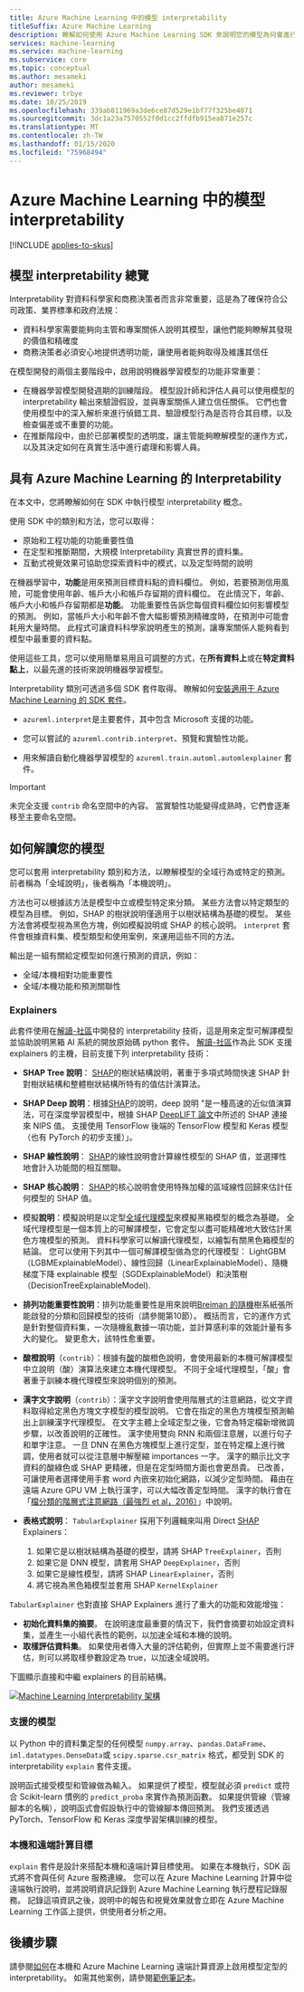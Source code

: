 ```yaml
---
title: Azure Machine Learning 中的模型 interpretability
titleSuffix: Azure Machine Learning
description: 瞭解如何使用 Azure Machine Learning SDK 來說明您的模型為何會進行預測。 它可以在定型和推斷期間用來瞭解模型如何進行預測。
services: machine-learning
ms.service: machine-learning
ms.subservice: core
ms.topic: conceptual
ms.author: mesameki
author: mesameki
ms.reviewer: trbye
ms.date: 10/25/2019
ms.openlocfilehash: 339ab811969a3de6ce87d529e1bf77f325be4071
ms.sourcegitcommit: 3dc1a23a7570552f0d1cc2ffdfb915ea871e257c
ms.translationtype: MT
ms.contentlocale: zh-TW
ms.lasthandoff: 01/15/2020
ms.locfileid: "75968494"
---
```

# <a name="model-interpretability-in-azure-machine-learning"></a>Azure Machine Learning 中的模型 interpretability
[!INCLUDE [applies-to-skus](../../includes/aml-applies-to-basic-enterprise-sku.md)]

## <a name="overview-of-model-interpretability"></a>模型 interpretability 總覽

Interpretability 對資料科學家和商務決策者而言非常重要，這是為了確保符合公司政策、業界標準和政府法規：
+ 資料科學家需要能夠向主管和專案關係人說明其模型，讓他們能夠瞭解其發現的價值和精確度 
+ 商務決策者必須安心地提供透明功能，讓使用者能夠取得及維護其信任

在模型開發的兩個主要階段中，啟用說明機器學習模型的功能非常重要：
+ 在機器學習模型開發週期的訓練階段。 模型設計師和評估人員可以使用模型的 interpretability 輸出來驗證假設，並與專案關係人建立信任關係。 它們也會使用模型中的深入解析來進行偵錯工具、驗證模型行為是否符合其目標，以及檢查偏差或不重要的功能。
+ 在推斷階段中，由於已部署模型的透明度，讓主管能夠瞭解模型的運作方式，以及其決定如何在真實生活中進行處理和影響人員。 

## <a name="interpretability-with-azure-machine-learning"></a>具有 Azure Machine Learning 的 Interpretability

在本文中，您將瞭解如何在 SDK 中執行模型 interpretability 概念。

使用 SDK 中的類別和方法，您可以取得：
+ 原始和工程功能的功能重要性值
+ 在定型和推斷期間，大規模 Interpretability 真實世界的資料集。
+ 互動式視覺效果可協助您探索資料中的模式，以及定型時間的說明


在機器學習中，**功能**是用來預測目標資料點的資料欄位。 例如，若要預測信用風險，可能會使用年齡、帳戶大小和帳戶存留期的資料欄位。 在此情況下，年齡、帳戶大小和帳戶存留期都是**功能**。 功能重要性告訴您每個資料欄位如何影響模型的預測。 例如，當帳戶大小和年齡不會大幅影響預測精確度時，在預測中可能會耗用大量時間。 此程式可讓資料科學家說明產生的預測，讓專案關係人能夠看到模型中最重要的資料點。

使用這些工具，您可以使用簡單易用且可調整的方式，在**所有資料上**或在**特定資料點上**，以最先進的技術來說明機器學習模型。

Interpretability 類別可透過多個 SDK 套件取得。 瞭解如何[安裝適用于 Azure Machine Learning 的 SDK 套件](https://docs.microsoft.com/python/api/overview/azure/ml/install?view=azure-ml-py)。

* `azureml.interpret`是主要套件，其中包含 Microsoft 支援的功能。

* 您可以嘗試的 `azureml.contrib.interpret`、預覽和實驗性功能。

* 用來解讀自動化機器學習模型的 `azureml.train.automl.automlexplainer` 套件。

> [!IMPORTANT]
> 未完全支援 `contrib` 命名空間中的內容。 當實驗性功能變得成熟時，它們會逐漸移至主要命名空間。

## <a name="how-to-interpret-your-model"></a>如何解讀您的模型

您可以套用 interpretability 類別和方法，以瞭解模型的全域行為或特定的預測。 前者稱為「全域說明」，後者稱為「本機說明」。

方法也可以根據該方法是模型中立或模型特定來分類。 某些方法會以特定類型的模型為目標。 例如，SHAP 的樹狀說明僅適用于以樹狀結構為基礎的模型。 某些方法會將模型視為黑色方塊，例如模擬說明或 SHAP 的核心說明。 `interpret` 套件會根據資料集、模型類型和使用案例，來運用這些不同的方法。

輸出是一組有關給定模型如何進行預測的資訊，例如：
* 全域/本機相對功能重要性
* 全域/本機功能和預測關聯性

### <a name="explainers"></a>Explainers

此套件使用在[解讀-社區](https://github.com/interpretml/interpret-community/)中開發的 interpretability 技術，這是用來定型可解譯模型並協助說明黑箱 AI 系統的開放原始碼 python 套件。 [解讀-社區](https://github.com/interpretml/interpret-community/)作為此 SDK 支援 explainers 的主機，目前支援下列 interpretability 技術：

* **SHAP Tree 說明**： [SHAP](https://github.com/slundberg/shap)的樹狀結構說明，著重于多項式時間快速 SHAP 針對樹狀結構和整體樹狀結構所特有的值估計演算法。
* **SHAP Deep 說明**：根據[SHAP](https://github.com/slundberg/shap)的說明，deep 說明 "是一種高速的近似值演算法，可在深度學習模型中，根據 SHAP [DeepLIFT 論文](https://papers.nips.cc/paper/7062-a-unified-approach-to-interpreting-model-predictions)中所述的 SHAP 連接來 NIPS 值。 支援使用 TensorFlow 後端的 TensorFlow 模型和 Keras 模型（也有 PyTorch 的初步支援）」。
* **SHAP 線性說明**： [SHAP](https://github.com/slundberg/shap)的線性說明會計算線性模型的 SHAP 值，並選擇性地會計入功能間的相互關聯。

* **SHAP 核心說明**： [SHAP](https://github.com/slundberg/shap)的核心說明會使用特殊加權的區域線性回歸來估計任何模型的 SHAP 值。
* 模擬**說明**：模擬說明是以定型[全域代理模型](https://christophm.github.io/interpretable-ml-book/global.html)來模擬黑箱模型的概念為基礎。 全域代理模型是一個本質上的可解譯模型，它會定型以盡可能精確地大致估計黑色方塊模型的預測。 資料科學家可以解讀代理模型，以繪製有關黑色箱模型的結論。 您可以使用下列其中一個可解譯模型做為您的代理模型： LightGBM （LGBMExplainableModel）、線性回歸（LinearExplainableModel）、隨機梯度下降 explainable 模型（SGDExplainableModel）和決策樹（DecisionTreeExplainableModel).


* **排列功能重要性說明**：排列功能重要性是用來說明[Breiman 的隨機](https://www.stat.berkeley.edu/~breiman/randomforest2001.pdf)樹系紙張所能啟發的分類和回歸模型的技術（請參閱第10節）。 概括而言，它的運作方式是針對整個資料集，一次隨機亂數據一項功能，並計算感利率的效能計量有多大的變化。 變更愈大，該特性愈重要。

* **酸橙說明**（`contrib`）：根據有[酸](https://github.com/marcotcr/lime)的酸橙色說明，會使用最新的本機可解譯模型中立說明（酸）演算法來建立本機代理模型。 不同于全域代理模型，「酸」會著重于訓練本機代理模型來說明個別的預測。
* **漢字文字說明**（`contrib`）：漢字文字說明會使用階層式的注意網路，從文字資料取得給定黑色方塊文字模型的模型說明。 它會在指定的黑色方塊模型預測輸出上訓練漢字代理模型。 在文字主體上全域定型之後，它會為特定檔新增微調步驟，以改善說明的正確性。 漢字使用雙向 RNN 和兩個注意層，以進行句子和單字注意。 一旦 DNN 在黑色方塊模型上進行定型，並在特定檔上進行微調，使用者就可以從注意層中解壓縮 importances 一字。 漢字的顯示比文字資料的酸綠色或 SHAP 更精確，但是在定型時間方面也會更昂貴。 已改善，可讓使用者選擇使用手套 word 內嵌來初始化網路，以減少定型時間。 藉由在遠端 Azure GPU VM 上執行漢字，可以大幅改善定型時間。 漢字的執行會在「[檔分類的階層式注意網路（最強烈 et al，2016）](https://www.researchgate.net/publication/305334401_Hierarchical_Attention_Networks_for_Document_Classification)」中說明。


* **表格式說明**： `TabularExplainer` 採用下列邏輯來叫用 Direct [SHAP](https://github.com/slundberg/shap) Explainers：

    1. 如果它是以樹狀結構為基礎的模型，請將 SHAP `TreeExplainer`，否則
    2. 如果它是 DNN 模型，請套用 SHAP `DeepExplainer`，否則
    3. 如果它是線性模型，請將 SHAP `LinearExplainer`，否則
    3. 將它視為黑色箱模型並套用 SHAP `KernelExplainer`


`TabularExplainer` 也對直接 SHAP Explainers 進行了重大的功能和效能增強：

* **初始化資料集的摘要**。 在說明速度最重要的情況下，我們會摘要初始設定資料集，並產生一小組代表性的範例，以加速全域和本機的說明。
* **取樣評估資料集**。 如果使用者傳入大量的評估範例，但實際上並不需要進行評估，則可以將取樣參數設定為 true，以加速全域說明。

下圖顯示直接和中繼 explainers 的目前結構。

[![Machine Learning Interpretability 架構](./media/how-to-machine-learning-interpretability/interpretability-architecture.png)](./media/how-to-machine-learning-interpretability/interpretability-architecture.png#lightbox)


### <a name="models-supported"></a>支援的模型

以 Python 中的資料集定型的任何模型 `numpy.array`、`pandas.DataFrame`、`iml.datatypes.DenseData`或 `scipy.sparse.csr_matrix` 格式，都受到 SDK 的 interpretability `explain` 套件支援。

說明函式接受模型和管線做為輸入。 如果提供了模型，模型就必須 `predict` 或符合 Scikit-learn 慣例的 `predict_proba` 來實作為預測函數。 如果提供管線（管線腳本的名稱），說明函式會假設執行中的管線腳本傳回預測。 我們支援透過 PyTorch、TensorFlow 和 Keras 深度學習架構訓練的模型。

### <a name="local-and-remote-compute-target"></a>本機和遠端計算目標

`explain` 套件是設計來搭配本機和遠端計算目標使用。 如果在本機執行，SDK 函式將不會與任何 Azure 服務連線。 您可以在 Azure Machine Learning 計算中從遠端執行說明，並將說明資訊記錄到 Azure Machine Learning 執行歷程記錄服務。 記錄這項資訊之後，說明中的報告和視覺效果就會立即在 Azure Machine Learning 工作區上提供，供使用者分析之用。


## <a name="next-steps"></a>後續步驟

請參閱[如何](how-to-machine-learning-interpretability-aml.md)在本機和 Azure Machine Learning 遠端計算資源上啟用模型定型的 interpretability。 如需其他案例，請參閱[範例筆記本](https://github.com/Azure/MachineLearningNotebooks/tree/master/how-to-use-azureml/explain-model)。
